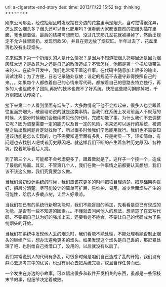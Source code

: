 url: a-cigarette-end-story
des: 
time: 2013/11/22 15:52
tag: thinking
++++++++

刚来公司那会，经过抽烟区时发现摆在旁边的花盆里满是烟头，当时觉得很诧异，怎么这么烟头多？烟头还可以当化肥用吗？但看到大家都很自然的把烟头插在里面，我也跟着做。最后的结果可想而知，没过几天那几盆花就被换掉了，然后出规定不允许往里面扔，发现罚款50，并且在旁边放了烟灰缸。半年过去了，花盆里再也没有出现烟头。

先来假想下第一个扔烟头的人是什么情况？是因为不知道把烟头扔哪里还是因为烟灰缸太远？是故意为之还是自己的散漫造成？不管怎样，他都是第一个把垃圾带进来的人。在软件开发中，我们也常常干着这样事。在代码中随意加上很多的输出、调试注释；为了方便，日志记录随处存放；设定的规范不去遵守非得按照自己的来。。。如果每个人都依着自己的心情来写代码，都按着自己的思路去特立独行，再多的人也组成不了团队,再好的技术也做不了好系统。快把这些陋习摒除掉吧，千万别把团队传染了。

接下来第二个人看到里面有烟头了，大多数情况下他不会捡起来，很多人也会跟着往里面扔烟头，破窗理论说的就是这类事情。当我们在系统上发现前面人不规范的时候，大部分时候我们会继续拷贝他的代码，完成功能了事。为什么我们不去调整它呢？因为调整需要一定的能力以及冒一定的风险，本来还可以运行的系统，被调整之后出现问题肯定就找你了，所以很多时候我们宁愿能用就行。我们也不需要知道该功能是怎么实现的，也不需要知道里面有多乱，只是拷贝一下，轻松简单，有问题也去找别人吧或者历史原因吧。就这样我们不断的产生着各种历史原因、各种坑，挖着坑等着后人跳。

到了第三个人，可能都不会考虑更多了，跟着做就是了。这样子一个接一个，造成了最后的局面。其实，不管第几个人，我们在做一件事情之前都要认真想想，我们该不该这么做，我们究竟要怎么做。

当我们最初设计系统的时候，我们应该花更多的时间把项目理清楚，把基础架构搭好，把层分清楚。尽可能设计的简单可扩展、易维护、易用，减少后面烟头产生的可能性，给后人多栽点树，让后人好乘凉。

当我们在已有的系统行新增功能时，我们不能盲目的添加，先看看是否已有现成的功能，是否有一些不知道的因素。。。不懂就去问问他人的想法，想清楚了在去写代码，不要把自己认为好的强加上去，还要看适不适合，不要让自己的代码成为了系统烟头的开始。

当我们在系统中发现他人丢的烟头时，我们看能不能处理，不能处理看能否制止烟头的继续产生，想办法避免更多的烟头。如果发现这个烟头是自己丢的，那赶紧处理了吧，也别给自己找借口了，没用的，以后就没有以后了。

我们常常说别人的代码有多乱，可很多时候是咱们自己造成了乱的开始，我们没有静心去思考其中的优劣，也没有耐心去把系统完善，权且当作任务而已。

一个发生在身边的小故事，可以悟出很多和软件开发相关的东西，虽都是一些细枝末节的事，但细节决定着成败。